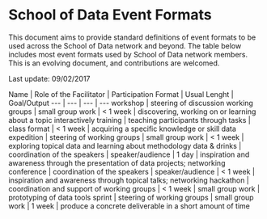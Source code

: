 # School of Data Event Formats

This document aims to provide standard definitions of event formats to be used across the School of Data network and beyond. The table below includes most event formats used by School of Data network members. This is an evolving document, and contributions are welcomed.

Last update: 09/02/2017

Name | Role of the Facilitator | Participation Format | Usual Lenght | Goal/Output
--- | --- | --- | ---
workshop | steering of discussion working groups | small group work | < 1 week | discovering, working on or learning about a topic interactively
training | teaching participants through tasks | class format | < 1 week | acquiring a specific knowledge or skill
data expedition | steering of working groups | small group work | < 1 week | exploring topical data and learning about methodology
data & drinks | coordination of the speakers | speaker/audience | 1 day | inspiration and awareness through the presentation of data projects; networking
conference | coordination of the speakers | speaker/audience | < 1 week | inspiration and awareness through topical talks; networking
hackathon | coordination and support of working groups | < 1 week | small group work | prototyping of data tools
sprint | steering of working groups | small group work | 1 week | produce a concrete deliverable in a short amount of time
